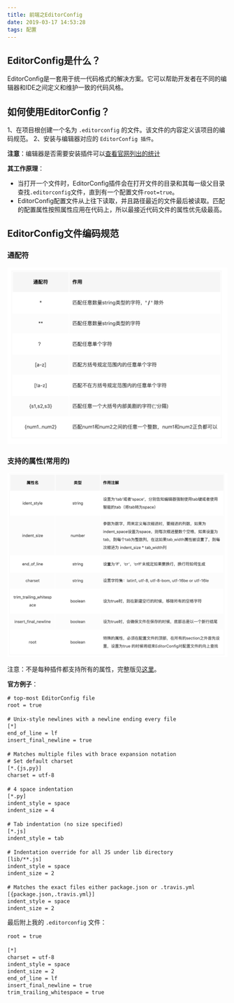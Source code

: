 ```yaml
---
title: 前端之EditorConfig
date: 2019-03-17 14:53:28
tags: 配置
---
```


## EditorConfig是什么？

EditorConfig是一套用于统一代码格式的解决方案。它可以帮助开发者在不同的编辑器和IDE之间定义和维护一致的代码风格。

## 如何使用EditorConfig？

1、在项目根创建一个名为 `.editorconfig` 的文件。该文件的内容定义该项目的编码规范。
2、安装与编辑器对应的 `EditorConfig 插件`。

**注意**：编辑器是否需要安装插件可以[查看官网列出的统计](https://editorconfig.org/) 

**其工作原理**：
* 当打开一个文件时，EditorConfig插件会在打开文件的目录和其每一级父目录查找`.editorconfig`文件，直到有一个配置文件`root=true`。
* EditorConfig配置文件从上往下读取，并且路径最近的文件最后被读取。匹配的配置属性按照属性应用在代码上，所以最接近代码文件的属性优先级最高。

## EditorConfig文件编码规范

### 通配符

<img src="EditorConfig/wildcard.png" width="550" style="border:none;"/>

### 支持的属性(常用的)

<img src="EditorConfig/attribute.png" width="820" style="border:none"/>

注意：不是每种插件都支持所有的属性，完整版见[这里](https://github.com/editorconfig/editorconfig/wiki/EditorConfig-Properties)。

**官方例子**：

```
# top-most EditorConfig file
root = true

# Unix-style newlines with a newline ending every file
[*]
end_of_line = lf
insert_final_newline = true

# Matches multiple files with brace expansion notation
# Set default charset
[*.{js,py}]
charset = utf-8 

# 4 space indentation
[*.py]
indent_style = space
indent_size = 4

# Tab indentation (no size specified)
[*.js]
indent_style = tab

# Indentation override for all JS under lib directory
[lib/**.js]
indent_style = space
indent_size = 2

# Matches the exact files either package.json or .travis.yml
[{package.json,.travis.yml}]
indent_style = space
indent_size = 2
```

最后附上我的 `.editorconfig` 文件：

```
root = true

[*]
charset = utf-8
indent_style = space
indent_size = 2
end_of_line = lf
insert_final_newline = true
trim_trailing_whitespace = true
```






